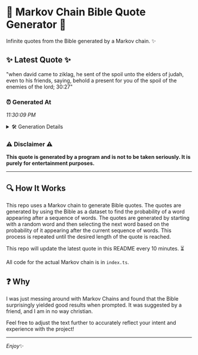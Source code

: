 # 📖 Markov Chain Bible Quote Generator 📖

Infinite quotes from the Bible generated by a Markov chain. ✨

## ✨ Latest Quote ✨
"when david came to ziklag, he sent of the spoil unto the elders of judah, even to his friends, saying, behold a present for you of the spoil of the enemies of the lord; 30:27"

### ⏰ Generated At
*11:30:09 PM*

<details>
    <summary>🛠️ Generation Details</summary>
    <p>
        <strong>🌱 Seed:</strong> when<br>
        <strong>🔄 Iterations:</strong> 34<br>
        <strong>📜 Context History:</strong><br>[ when ]: david<br>[ when, david ]: came<br>[ when, david, came ]: to<br>[ when, david, came, to ]: ziklag,<br>[ when, david, came, to, ziklag, ]: he<br>[ when, david, came, to, ziklag,, he ]: sent<br>[ david, came, to, ziklag,, he, sent ]: of<br>[ came, to, ziklag,, he, sent, of ]: the<br>[ to, ziklag,, he, sent, of, the ]: spoil<br>[ ziklag,, he, sent, of, the, spoil ]: unto<br>[ he, sent, of, the, spoil, unto ]: the<br>[ sent, of, the, spoil, unto, the ]: elders<br>[ of, the, spoil, unto, the, elders ]: of<br>[ the, spoil, unto, the, elders, of ]: judah,<br>[ spoil, unto, the, elders, of, judah, ]: even<br>[ unto, the, elders, of, judah,, even ]: to<br>[ the, elders, of, judah,, even, to ]: his<br>[ elders, of, judah,, even, to, his ]: friends,<br>[ of, judah,, even, to, his, friends, ]: saying,<br>[ judah,, even, to, his, friends,, saying, ]: behold<br>[ even, to, his, friends,, saying,, behold ]: a<br>[ to, his, friends,, saying,, behold, a ]: present<br>[ his, friends,, saying,, behold, a, present ]: for<br>[ friends,, saying,, behold, a, present, for ]: you<br>[ saying,, behold, a, present, for, you ]: of<br>[ behold, a, present, for, you, of ]: the<br>[ a, present, for, you, of, the ]: spoil<br>[ present, for, you, of, the, spoil ]: of<br>[ for, you, of, the, spoil, of ]: the<br>[ you, of, the, spoil, of, the ]: enemies<br>[ of, the, spoil, of, the, enemies ]: of<br>[ the, spoil, of, the, enemies, of ]: the<br>[ spoil, of, the, enemies, of, the ]: lord;<br>[ of, the, enemies, of, the, lord; ]: 30:27<br>
    </p>
</details>

### ⚠️ Disclaimer ⚠️
**This quote is generated by a program and is not to be taken seriously. It is purely for entertainment purposes.**

---

## 🔍 How It Works

This repo uses a Markov chain to generate Bible quotes. The quotes are generated by using the Bible as a dataset to find the probability of a word appearing after a sequence of words. The quotes are generated by starting with a random word and then selecting the next word based on the probability of it appearing after the current sequence of words. This process is repeated until the desired length of the quote is reached.

This repo will update the latest quote in this README every 10 minutes. ⏳

All code for the actual Markov chain is in `index.ts`.

## ❓ Why

I was just messing around with Markov Chains and found that the Bible surprisingly yielded good results when prompted. 
It was suggested by a friend, and I am in no way christian.

Feel free to adjust the text further to accurately reflect your intent and experience with the project!

---

*Enjoy*✨
